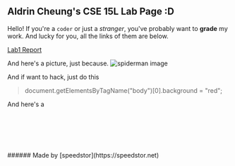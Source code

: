 ## Aldrin Cheung's CSE 15L Lab Page  :D
Hello! If you're a `coder` or just a *stranger*, you've probably want to **grade** my work. And lucky for you, all the links of them are below.

[Lab1 Report](./lab1-report.md)

And here's a picture, just because.
![spiderman image](https://speedstor.net/src/square/spiderMan.jpg)

And if want to hack, just do this
> document.getElementsByTagName("body")[0].background = "red";

And here's a 

<br/>
<br/>
<br/>
<br/>
<br/>
###### Made by [speedstor](https://speedstor.net)
